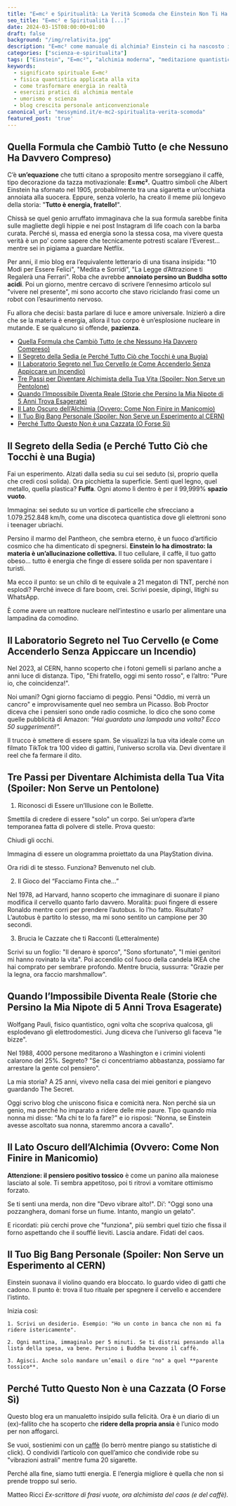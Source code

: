 ```yaml
---
title: "E=mc² e Spiritualità: La Verità Scomoda che Einstein Non Ti Ha Detto (Con Umorismo)"
seo_title: "E=mc² e Spiritualità [...]"
date: 2024-03-15T08:00:00+01:00
draft: false
background: "/img/relativita.jpg"
description: "E=mc² come manuale di alchimia? Einstein ci ha nascosto il segreto! Scienza quantistica, risate e verità scomode sul tuo potere interiore."
categories: ["scienza-e-spiritualita"]
tags: ["Einstein", "E=mc²", "alchimia moderna", "meditazione quantistica", "pensiero creativo", "fisica delle possibilità"]
keywords: 
  - significato spirituale E=mc²
  - fisica quantistica applicata alla vita
  - come trasformare energia in realtà
  - esercizi pratici di alchimia mentale
  - umorismo e scienza
  - blog crescita personale anticonvenzionale
canonical_url: "messymind.it/e-mc2-spiritualita-verita-scomoda"
featured_post: 'true'
---
```


## Quella Formula che Cambiò Tutto (e che Nessuno Ha Davvero Compreso)

C’è **un’equazione** che tutti citano a sproposito mentre sorseggiano il caffè, tipo decorazione da tazza motivazionale: **E=mc².**
Quattro simboli che Albert Einstein ha sfornato nel 1905, probabilmente tra una sigaretta e un’occhiata annoiata alla suocera. Eppure, senza volerlo, ha creato il meme più longevo della storia: "**Tutto è energia, fratello!**".

Chissà se quel genio arruffato immaginava che la sua formula sarebbe finita sulle magliette degli hippie e nei post Instagram di life coach con la barba curata. Perché sì, massa ed energia sono la stessa cosa, ma vivere questa verità è un po’ come sapere che tecnicamente potresti scalare l’Everest… mentre sei in pigiama a guardare Netflix.

Per anni, il mio blog era l’equivalente letterario di una tisana insipida: "10 Modi per Essere Felici", "Medita e Sorridi", "La Legge d’Attrazione ti Regalerà una Ferrari". Roba che avrebbe **annoiato persino un Buddha sotto acidi**. Poi un giorno, mentre cercavo di scrivere l’ennesimo articolo sul "vivere nel presente", mi sono accorto che stavo riciclando frasi come un robot con l’esaurimento nervoso.

Fu allora che decisi: basta parlare di luce e amore universale. Inizierò a dire che se la materia è energia, allora il tuo corpo è un’esplosione nucleare in mutande. E se qualcuno si offende, **pazienza**.

- [Quella Formula che Cambiò Tutto (e che Nessuno Ha Davvero Compreso)](#quella-formula-che-cambiò-tutto-e-che-nessuno-ha-davvero-compreso)
- [Il Segreto della Sedia (e Perché Tutto Ciò che Tocchi è una Bugia)](#il-segreto-della-sedia-e-perché-tutto-ciò-che-tocchi-è-una-bugia)
- [Il Laboratorio Segreto nel Tuo Cervello (e Come Accenderlo Senza Appiccare un Incendio)](#il-laboratorio-segreto-nel-tuo-cervello-e-come-accenderlo-senza-appiccare-un-incendio)
- [Tre Passi per Diventare Alchimista della Tua Vita (Spoiler: Non Serve un Pentolone)](#tre-passi-per-diventare-alchimista-della-tua-vita-spoiler-non-serve-un-pentolone)
- [Quando l’Impossibile Diventa Reale (Storie che Persino la Mia Nipote di 5 Anni Trova Esagerate)](#quando-limpossibile-diventa-reale-storie-che-persino-la-mia-nipote-di-5-anni-trova-esagerate)
- [Il Lato Oscuro dell’Alchimia (Ovvero: Come Non Finire in Manicomio)](#il-lato-oscuro-dellalchimia-ovvero-come-non-finire-in-manicomio)
- [Il Tuo Big Bang Personale (Spoiler: Non Serve un Esperimento al CERN)](#il-tuo-big-bang-personale-spoiler-non-serve-un-esperimento-al-cern)
- [Perché Tutto Questo Non è una Cazzata (O Forse Sì)](#perché-tutto-questo-non-è-una-cazzata-o-forse-sì)


## Il Segreto della Sedia (e Perché Tutto Ciò che Tocchi è una Bugia)

Fai un esperimento. Alzati dalla sedia su cui sei seduto (sì, proprio quella che credi così solida). Ora picchietta la superficie. Senti quel legno, quel metallo, quella plastica? **Fuffa**.
Ogni atomo lì dentro è per il 99,999% **spazio vuoto**. 

Immagina: sei seduto su un vortice di particelle che sfrecciano a 1.079.252.848 km/h, come una discoteca quantistica dove gli elettroni sono i teenager ubriachi.

Persino il marmo del Pantheon, che sembra eterno, è un fuoco d’artificio cosmico che ha dimenticato di spegnersi. **Einstein lo ha dimostrato: la materia è un’allucinazione collettiva.** 
Il tuo cellulare, il caffè, il tuo gatto obeso… tutto è energia che finge di essere solida per non spaventare i turisti.

Ma ecco il punto: se un chilo di te equivale a 21 megaton di TNT, perché non esplodi? Perché invece di fare boom, crei. Scrivi poesie, dipingi, litighi su WhatsApp. 

È come avere un reattore nucleare nell’intestino e usarlo per alimentare una lampadina da comodino.

## Il Laboratorio Segreto nel Tuo Cervello (e Come Accenderlo Senza Appiccare un Incendio)

Nel 2023, al CERN, hanno scoperto che i fotoni gemelli si parlano anche a anni luce di distanza. Tipo, "Ehi fratello, oggi mi sento rosso", e l’altro: "Pure io, che coincidenza!".

Noi umani? Ogni giorno facciamo di peggio. Pensi "Oddio, mi verrà un cancro" e improvvisamente quel neo sembra un Picasso. Bob Proctor diceva che i pensieri sono onde radio cosmiche. Io dico che sono come quelle pubblicità di Amazon: *"Hai guardato una lampada una volta? Ecco 50 suggerimenti!".*

Il trucco è smettere di essere spam. Se visualizzi la tua vita ideale come un filmato TikTok tra 100 video di gattini, l’universo scrolla via. Devi diventare il reel che fa fermare il dito.

## Tre Passi per Diventare Alchimista della Tua Vita (Spoiler: Non Serve un Pentolone)

1. Riconosci di Essere un’Illusione con le Bollette. 
  
Smettila di credere di essere "solo" un corpo. Sei un’opera d’arte temporanea fatta di polvere di stelle. Prova questo:

Chiudi gli occhi.

Immagina di essere un ologramma proiettato da una PlayStation divina.

Ora ridi di te stesso. Funziona? Benvenuto nel club.

2. Il Gioco del “Facciamo Finta che…”

Nel 1978, ad Harvard, hanno scoperto che immaginare di suonare il piano modifica il cervello quanto farlo davvero. Moralità: puoi fingere di essere Ronaldo mentre corri per prendere l’autobus. Io l’ho fatto. Risultato? L’autobus è partito lo stesso, ma mi sono sentito un campione per 30 secondi.

3. Brucia le Cazzate che ti Racconti (Letteralmente)

Scrivi su un foglio: "Il denaro è sporco", "Sono sfortunato", "I miei genitori mi hanno rovinato la vita". Poi accendilo col fuoco della candela IKEA che hai comprato per sembrare profondo. Mentre brucia, sussurra: "Grazie per la legna, ora faccio marshmallow".

## Quando l’Impossibile Diventa Reale (Storie che Persino la Mia Nipote di 5 Anni Trova Esagerate)

Wolfgang Pauli, fisico quantistico, ogni volta che scopriva qualcosa, gli esplodevano gli elettrodomestici. Jung diceva che l’universo gli faceva "le bizze".

Nel 1988, 4000 persone meditarono a Washington e i crimini violenti calarono del 25%. Segreto? "Se ci concentriamo abbastanza, possiamo far arrestare la gente col pensiero".

La mia storia? A 25 anni, vivevo nella casa dei miei genitori e piangevo guardando The Secret. 

Oggi scrivo blog che uniscono fisica e comicità nera. Non perché sia un genio, ma perché ho imparato a ridere delle mie paure. Tipo quando mia nonna mi disse: "Ma chi te lo fa fare?" e io risposi: "Nonna, se Einstein avesse ascoltato sua nonna, staremmo ancora a cavallo".

## Il Lato Oscuro dell’Alchimia (Ovvero: Come Non Finire in Manicomio)

**Attenzione: il pensiero positivo tossico** è come un panino alla maionese lasciato al sole. Ti sembra appetitoso, poi ti ritrovi a vomitare ottimismo forzato.

Se ti senti una merda, non dire "Devo vibrare alto!". Di’: "Oggi sono una pozzanghera, domani forse un fiume. Intanto, mangio un gelato".

E ricordati: più cerchi prove che "funziona", più sembri quel tizio che fissa il forno aspettando che il soufflé lieviti. Lascia andare. Fidati del caos.

## Il Tuo Big Bang Personale (Spoiler: Non Serve un Esperimento al CERN)
Einstein suonava il violino quando era bloccato. Io guardo video di gatti che cadono. Il punto è: trova il tuo rituale per spegnere il cervello e accendere l’istinto.

Inizia così:

    1. Scrivi un desiderio. Esempio: "Ho un conto in banca che non mi fa ridere istericamente".

    2. Ogni mattina, immaginalo per 5 minuti. Se ti distrai pensando alla lista della spesa, va bene. Persino i Buddha bevono il caffè.

    3. Agisci. Anche solo mandare un’email o dire "no" a quel **parente tossico**.

## Perché Tutto Questo Non è una Cazzata (O Forse Sì)

Questo blog era un manualetto insipido sulla felicità. Ora è un diario di un (ex)-fallito che ha scoperto che **ridere della propria ansia** è l’unico modo per non affogarci.

Se vuoi, sostienimi con un [caffè](https://www.paypal.me/pythonmat) (lo berrò mentre piango su statistiche di click). O condividi l’articolo con quell’amico che condivide robe su "vibrazioni astrali" mentre fuma 20 sigarette.

Perché alla fine, siamo tutti energia. E l’energia migliore è quella che non si prende troppo sul serio.

Matteo Ricci
*Ex-scrittore di frasi vuote, ora alchimista del caos (e del caffè).*